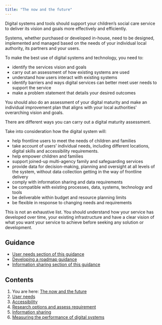 ```yaml
---
title: "The now and the future"
---
```


Digital systems and tools should support your children’s social care service to deliver its vision and goals more effectively and efficiently. 

Systems, whether purchased or developed in-house, need to be designed, implemented and managed based on the needs of your individual local authority, its partners and your users. 

To make the best use of digital systems and technology, you need to:

* identify the services vision and goals
* carry out an assessment of how existing systems are used
* understand how users interact with existing systems 
* identify barriers and ways digital services can better meet user needs to support the service 
* make a problem statement that details your desired outcomes

You should also do an assessment of your digital maturity and make an individual improvement plan that aligns with your local authorities' overarching vision and goals. 

There are different ways you can carry out a digital maturity assessment.

Take into consideration how the digital system will:

* help frontline users to meet the needs of children and families
* take account of users’ individual needs, including different locations, digital skills and accessibility requirements.
* help empower children and families 
* support joined-up multi-agency family and safeguarding services
* provide data for decision-making, planning and oversight at all levels of the system, without data collection getting in the way of frontline delivery 
* comply with information sharing and data requirements 
* be compatible with existing processes, data, systems, technology and tools
* be deliverable within budget and resource planning limits
* be flexible in response to changing needs and requirements 

This is not an exhaustive list. You should understand how your service has developed over time, your existing infrastructure and have a clear vision of what you want your service to achieve before seeking any solution or development.

## Guidance

* [User needs section of this guidance](/principle-2)
* [Developing a roadmap guidance](https://www.gov.uk/service-manual/agile-delivery/developing-a-roadmap)
* [Information sharing section of this guidance](/principle-5)


## Contents

1. You are here: [The now and the future](/principle-1)
2. [User needs](/principle-2)
3. [Accessibility](/principle-3)
4. [Research options and assess requirement](/principle-4)
5. [Information sharing](/principle-5)
6. [Measuring the performance of digital systems](/principle-6)
